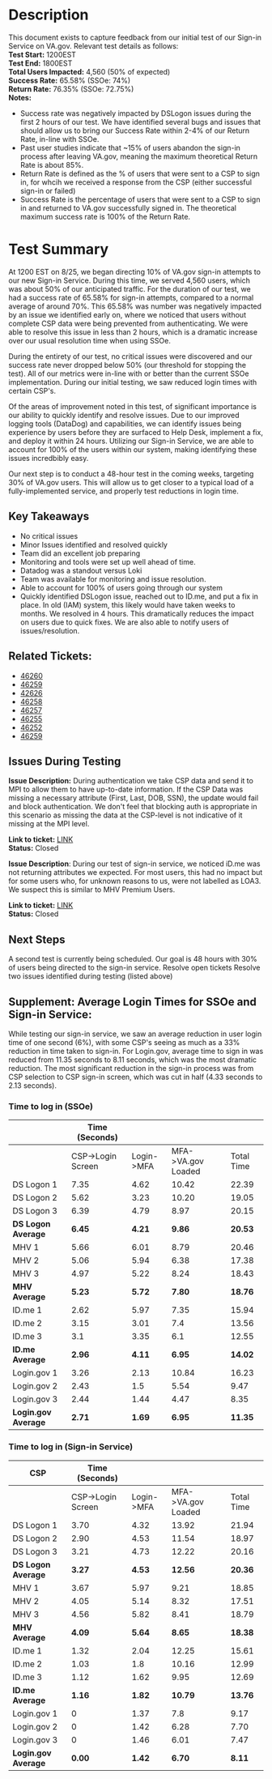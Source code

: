 # Description
This document exists to capture feedback from our initial test of our Sign-in Service on VA.gov. Relevant test details as follows:  
**Test Start:** 1200EST  
**Test End:**  1800EST  
**Total Users Impacted:**  4,560 (50% of expected)   
**Success Rate:**  65.58%   (SSOe: 74%)  
**Return Rate:**  76.35%  (SSOe: 72.75%)   
**Notes:**  
- Success rate was negatively impacted by DSLogon issues during the first 2 hours of our test.  We have identified several bugs and issues that should allow us to bring our Success Rate within 2-4% of our Return Rate, in-line with SSOe.  
- Past user studies indicate that ~15% of users abandon the sign-in process after leaving VA.gov, meaning the maximum theoretical Return Rate is about 85%.
- Return Rate is defined as the % of users that were sent to a CSP to sign in, for whcih we received a response from the CSP (either successful sign-in or failed)
- Success Rate is the percentage of users that were sent to a CSP to sign in and returned to VA.gov successfully signed in.  The theoretical maximum success rate is 100% of the Return Rate.


# Test Summary
At 1200 EST on 8/25, we began directing 10% of VA.gov sign-in attempts to our new Sign-in Service.  During this time, we served 4,560 users, which was about 50% of our anticipated traffic.  For the duration of our test, we had a success rate of 65.58% for sign-in attempts, compared to a normal average of around 70%.  This 65.58% was number was negatively impacted by an issue we identified early on, where we noticed that users without complete CSP data were being prevented from authenticating.  We were able to resolve this issue in less than 2 hours, which is a dramatic increase over our usual resolution time when using SSOe.  

During the entirety of our test, no critical issues were discovered and our success rate never dropped below 50% (our threshold for stopping the test).  All of our metrics were in-line with or better than the current SSOe implementation.  During our initial testing, we saw reduced login times with certain CSP's.

Of the areas of improvement noted in this test, of significant importance is our ability to quickly identify and resolve issues.  Due to our improved logging tools (DataDog) and capabilities, we can identify issues being experience by users before they are surfaced to Help Desk, implement a fix, and deploy it within 24 hours.  Utilizing our Sign-in Service, we are able to account for 100% of the users within our system, making identifying these issues incredbibly easy.

Our next step is to conduct a 48-hour test in the coming weeks, targeting 30% of VA.gov users.  This will allow us to get closer to a typical load of a fully-implemented service, and properly test reductions in login time.  

## Key Takeaways
- No critical issues 
- Minor Issues identified and resolved quickly 
- Team did an excellent job preparing  
- Monitoring and tools were set up well ahead of time.  
- Datadog was a standout versus Loki   
- Team was available for monitoring and issue resolution. 
- Able to account for 100% of users going through our system  
- Quickly identified DSLogon issue, reached out to ID.me, and put a fix in place.  In old (IAM) system, this likely would have taken weeks to months.  We resolved in 4 hours.  This dramatically reduces the impact on users due to quick fixes.  We are also able to notify users of issues/resolution.



## Related Tickets:  
- [46260](https://github.com/department-of-veterans-affairs/va.gov-team/issues/46260)  
- [46259](https://github.com/department-of-veterans-affairs/va.gov-team/issues/46259)
- [42626](https://github.com/department-of-veterans-affairs/va.gov-team/issues/46262)
- [46258](https://github.com/department-of-veterans-affairs/va.gov-team/issues/46258)
- [46257](https://github.com/department-of-veterans-affairs/va.gov-team/issues/46257)
- [46255](https://github.com/department-of-veterans-affairs/va.gov-team/issues/46255)
- [46252](https://github.com/department-of-veterans-affairs/va.gov-team/issues/46252)
- [46259](https://github.com/department-of-veterans-affairs/va.gov-team/issues/46259)

## Issues During Testing
**Issue Description:** During authentication we take CSP data and send it to MPI to allow them to have up-to-date information. If the CSP Data was missing a necessary attribute (First, Last, DOB, SSN), the update would fail and block authentication. We don't feel that blocking auth is appropriate in this scenario as missing the data at the CSP-level is not indicative of it missing at the MPI level.  
 
**Link to ticket:** [LINK](https://app.zenhub.com/workspaces/identity-5f5bab705a94c9001ba33734/issues/department-of-veterans-affairs/va.gov-team/46258)  
**Status:**  Closed

**Issue Description**: During our test of sign-in service, we noticed iD.me was not returning attributes we expected. For most users, this had no impact but for some users who, for unknown reasons to us, were not labelled as LOA3.
We suspect this is similar to MHV Premium Users.  

**Link to ticket:** [LINK](https://app.zenhub.com/workspaces/identity-5f5bab705a94c9001ba33734/issues/department-of-veterans-affairs/va.gov-team/46262)  
**Status:** Closed


## Next Steps
A second test is currently being scheduled.  Our goal is 48 hours with 30% of users being directed to the sign-in service.
Resolve open tickets 
Resolve two issues identified during testing (listed above)

## Supplement: Average Login Times for SSOe and Sign-in Service:

While testing our sign-in service, we saw an average reduction in user login time of one second (6%), with some CSP's seeing as much as a 33% reduction in time taken to sign-in.  For Login.gov, average time to sign in was reduced from 11.35 seconds to 8.11 seconds, which was the most dramatic reduction.  The most significant reduction in the sign-in process was from CSP selection to CSP sign-in screen, which was cut in half (4.33 seconds to 2.13 seconds).  

### Time to log in (SSOe)

|           |Time (Seconds)   |    |            |    |
|-----------------|-----------------|----------|------------------|----------|
|                 |CSP->Login Screen|Login->MFA|MFA->VA.gov Loaded|Total Time|
|DS Logon 1       |7.35             |4.62      |10.42             |22.39     |
|DS Logon 2       |5.62             |3.23      |10.20             |19.05     |
|DS Logon 3       |6.39             |4.79      |8.97              |20.15     |
|**DS Logon Average** |**6.45**             |**4.21**      |**9.86**             |**20.53**     |
|MHV 1            |5.66             |6.01      |8.79              |20.46     |
|MHV 2            |5.06             |5.94      |6.38              |17.38     |
|MHV 3            |4.97             |5.22      |8.24              |18.43     |
|**MHV Average**    |**5.23**           |**5.72**      |**7.80**             |**18.76**     |
|ID.me 1          |2.62             |5.97      |7.35              |15.94     |
|ID.me 2          |3.15             |3.01      |7.4               |13.56     |
|ID.me 3          |3.1              |3.35      |6.1               |12.55     |
|**ID.me Average**    |**2.96**             |**4.11**     |**6.95**              |**14.02**    |
|Login.gov 1      |3.26             |2.13      |10.84             |16.23     |
|Login.gov 2      |2.43             |1.5       |5.54              |9.47      |
|Login.gov 3      |2.44             |1.44      |4.47              |8.35      |
|**Login.gov Average**|**2.71**            |**1.69**    |**6.95**             |**11.35**     |

### Time to log in (Sign-in Service)

|CSP           |Time (Seconds)   |    |            |    |
|-----------------|-----------------|----------|------------------|----------|
|                 |CSP->Login Screen|Login->MFA|MFA->VA.gov Loaded|Total Time|
|DS Logon 1       |3.70             |4.32      |13.92             |21.94     |
|DS Logon 2       |2.90             |4.53      |11.54             |18.97     |
|DS Logon 3       |3.21             |4.73      |12.22             |20.16     |
|**DS Logon Average** |**3.27**             |**4.53**      |**12.56**            |**20.36**     |
|MHV 1            |3.67             |5.97      |9.21              |18.85     |
|MHV 2            |4.05             |5.14      |8.32              |17.51     |
|MHV 3            |4.56             |5.82      |8.41              |18.79     |
|**MHV Average**     |**4.09**           |**5.64**   |**8.65**             |**18.38**     |
|ID.me 1          |1.32             |2.04      |12.25             |15.61     |
|ID.me 2          |1.03             |1.8       |10.16             |12.99     |
|ID.me 3          |1.12             |1.62      |9.95              |12.69     |
|**ID.me Average**    |**1.16**            |**1.82**    |**10.79**             |**13.76**  |
|Login.gov 1      |0                |1.37      |7.8               |9.17      |
|Login.gov 2      |0                |1.42      |6.28              |7.70      |
|Login.gov 3      |0                |1.46      |6.01              |7.47      |
|**Login.gov Average**|**0.00**          |**1.42**    |**6.70**           |**8.11**    |
